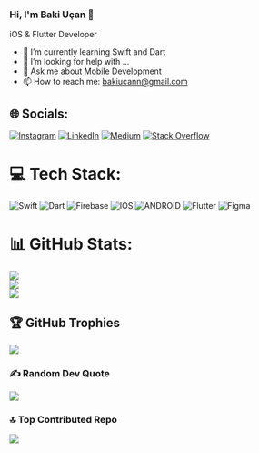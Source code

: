 ### Hi, I'm Baki Uçan 👋

iOS & Flutter Developer


- 🌱 I’m currently learning Swift and Dart 
- 🤔 I’m looking for help with ...
- 💬 Ask me about Mobile Development
- 📫 How to reach me: bakiucann@gmail.com


## 🌐 Socials:
[![Instagram](https://img.shields.io/badge/Instagram-%23E4405F.svg?logo=Instagram&logoColor=white)](https://instagram.com/bakiucan) [![LinkedIn](https://img.shields.io/badge/LinkedIn-%230077B5.svg?logo=linkedin&logoColor=white)](https://linkedin.com/in/bakiucan) [![Medium](https://img.shields.io/badge/Medium-12100E?logo=medium&logoColor=white)](https://medium.com/@bakiucann) [![Stack Overflow](https://img.shields.io/badge/-Stackoverflow-FE7A16?logo=stack-overflow&logoColor=white)](https://stackoverflow.com/users/bakiucan) 

# 💻 Tech Stack:
![Swift](https://img.shields.io/badge/swift-F54A2A?style=for-the-badge&logo=swift&logoColor=white) ![Dart](https://img.shields.io/badge/dart-%230175C2.svg?style=for-the-badge&logo=dart&logoColor=white) ![Firebase](https://img.shields.io/badge/firebase-%23039BE5.svg?style=for-the-badge&logo=firebase) ![IOS](https://img.shields.io/badge/IOS-%2320232a.svg?style=for-the-badge&logo=apple&logoColor=white) ![ANDROID](https://img.shields.io/badge/android-%2320232a.svg?style=for-the-badge&logo=android&logoColor=%a4c639) ![Flutter](https://img.shields.io/badge/Flutter-%2302569B.svg?style=for-the-badge&logo=Flutter&logoColor=white) 	![Figma](https://img.shields.io/badge/figma-%23F24E1E.svg?style=for-the-badge&logo=figma&logoColor=white)
# 📊 GitHub Stats:
![](https://github-readme-stats.vercel.app/api?username=bakiucann&theme=dark&hide_border=false&include_all_commits=false&count_private=false)<br/>
![](https://github-readme-streak-stats.herokuapp.com/?user=bakiucann&theme=dark&hide_border=false)<br/>
![](https://github-readme-stats.vercel.app/api/top-langs/?username=bakiucann&theme=dark&hide_border=false&include_all_commits=false&count_private=false&layout=compact)

## 🏆 GitHub Trophies
![](https://github-profile-trophy.vercel.app/?username=bakiucann&theme=onestar&no-frame=false&no-bg=true&margin-w=4)

### ✍️ Random Dev Quote
![](https://quotes-github-readme.vercel.app/api?type=horizontal&theme=radical)

### 🔝 Top Contributed Repo
![](https://github-contributor-stats.vercel.app/api?username=bakiucann&limit=5&theme=dark&combine_all_yearly_contributions=true)


<!-- Proudly created with GPRM ( https://gprm.itsvg.in ) -->

